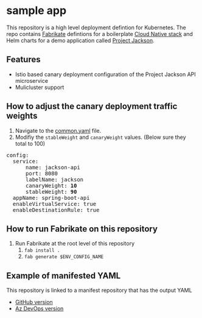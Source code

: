 # sample app

This repository is a high level deployment defintion for Kubernetes. The repo contains [Fabrikate](https://github.com/Microsoft/fabrikate) defintions for a boilerplate [Cloud Native stack](https://github.com/timfpark/fabrikate-cloud-native) and Helm charts for a demo application called [Project Jackson](https://github.com/CatalystCode/kubemalt/tree/master/demo).

## Features
* Istio based canary deployment configuration of the Project Jackson API microservice
* Mulicluster support

## How to adjust the canary deployment traffic weights

1. Navigate to the [common.yaml](services/project-jackson/jackson-api/config/common.yaml) file. 
2. Modifiy the `stableWeight` and `canaryWeight` values. (Below sure they total to 100)
<pre>
config:
  service:
      name: jackson-api
      port: 8080
      labelName: jackson
      canaryWeight: <b>10</b>
      stableWeight: <b>90</b>
  appName: spring-boot-api
  enableVirtualService: true
  enableDestinationRule: true
</pre>

## How to run Fabrikate on this repository
1. Run Fabrikate at the root level of this repository
   1. `fab install .`
   2. `fab generate $ENV_CONFIG_NAME`

## Example of manifested YAML
This repository is linked to a manifest repository that has the output YAML 
* [GitHub version](https://github.com/andrebriggs/sample_app_manifests)
* [Az DevOps version](https://dev.azure.com/abrig/bedrock_gitops/_git/sample_app_manifests?path=%2F&version=GBmaster)
